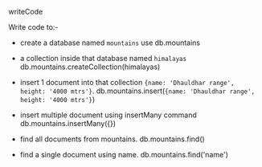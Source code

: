writeCode

Write code to:-

- create a database named `mountains`   use db.mountains
- a collection inside that database named `himalayas`   db.mountains.createCollection(himalayas)
- insert 1 document into that collection `{name: 'Dhauldhar range', height: '4000 mtrs'}`.  db.mountains.insert(`{name: 'Dhauldhar range', height: '4000 mtrs'}`)

- insert multiple document using insertMany command    db.mountains.insertMany({})
- find all documents from mountains. db.mountains.find()
- find a single document using name. db.mountains.find('name')
